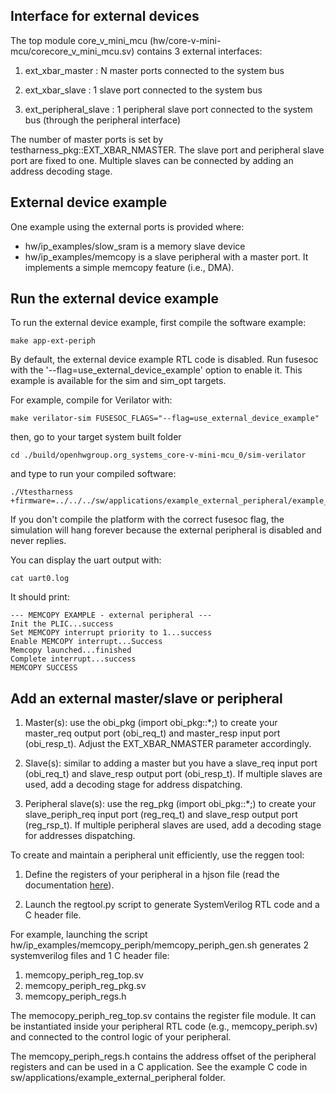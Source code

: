 ## Interface for external devices

The top module core_v_mini_mcu (hw/core-v-mini-mcu/corecore_v_mini_mcu.sv) contains 3 external interfaces:

1. ext_xbar_master : N master ports connected to the system bus

2. ext_xbar_slave : 1 slave port connected to the system bus

3. ext_peripheral_slave : 1 peripheral slave port connected to the system bus (through the peripheral interface)

The number of master ports is set by testharness_pkg::EXT_XBAR_NMASTER.
The slave port and peripheral slave port are fixed to one. Multiple slaves can be connected by adding an address decoding stage.

## External device example

One example using the external ports is provided where:

- hw/ip_examples/slow_sram is a memory slave device
- hw/ip_examples/memcopy is a slave peripheral with a master port. It implements a simple memcopy feature (i.e., DMA).

## Run the external device example

To run the external device example, first compile the software example:

```
make app-ext-periph
```

By default, the external device example RTL code is disabled. Run fusesoc with the '--flag=use_external_device_example' option to enable it. This example is available for the sim and sim_opt targets.

For example, compile for Verilator with:

```
make verilator-sim FUSESOC_FLAGS="--flag=use_external_device_example"
```

then, go to your target system built folder

```
cd ./build/openhwgroup.org_systems_core-v-mini-mcu_0/sim-verilator
```

and type to run your compiled software:

```
./Vtestharness +firmware=../../../sw/applications/example_external_peripheral/example_external_peripheral.hex
```

If you don't compile the platform with the correct fusesoc flag, the simulation will hang forever because the external peripheral is disabled and never replies.

You can display the uart output with:

```
cat uart0.log
```

It should print:

```
--- MEMCOPY EXAMPLE - external peripheral ---
Init the PLIC...success
Set MEMCOPY interrupt priority to 1...success
Enable MEMCOPY interrupt...Success
Memcopy launched...finished
Complete interrupt...success
MEMCOPY SUCCESS
```

## Add an external master/slave or peripheral

1. Master(s): use the obi_pkg (import obi_pkg::\*;) to create your master_req output port (obi_req_t) and master_resp input port (obi_resp_t). Adjust the EXT_XBAR_NMASTER parameter accordingly.

2. Slave(s): similar to adding a master but you have a slave_req input port (obi_req_t) and slave_resp output port (obi_resp_t). If multiple slaves are used, add a decoding stage for address dispatching.

3. Peripheral slave(s): use the reg_pkg (import obi_pkg::\*;) to create your slave_periph_req input port (reg_req_t) and slave_resp output port (reg_rsp_t). If multiple peripheral slaves are used, add a decoding stage for addresses dispatching.

To create and maintain a peripheral unit efficiently, use the reggen tool:

1. Define the registers of your peripheral in a hjson file (read the documentation [here](https://docs.opentitan.org/doc/rm/register_tool/)).

2. Launch the regtool.py script to generate SystemVerilog RTL code and a C header file.

For example, launching the script hw/ip_examples/memcopy_periph/memcopy_periph_gen.sh generates 2 systemverilog files and 1 C header file:

1. memcopy_periph_reg_top.sv
2. memcopy_periph_reg_pkg.sv
3. memcopy_periph_regs.h

The memocopy_periph_reg_top.sv contains the register file module. It can be instantiated inside your peripheral RTL code (e.g., memcopy_periph.sv) and connected to the control logic of your peripheral.

The memcopy_periph_regs.h contains the address offset of the peripheral registers and can be used in a C application. See the example C code in sw/applications/example_external_peripheral folder.
